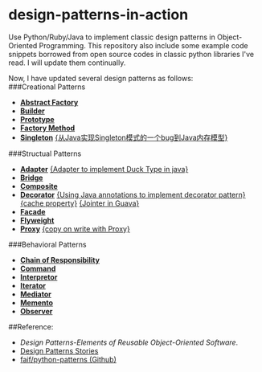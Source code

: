 design-patterns-in-action
===============
Use Python/Ruby/Java to implement classic design patterns in Object-Oriented Programming. This repository also include some example code snippets borrowed from open source codes in classic python libraries I've read. I will update them continually.    

Now, I have updated several design patterns as follows:  
###Creational Patterns
* [**Abstract Factory**](https://github.com/conndots/ddesign-patterns-in-action/tree/master/abstract%20factory)
* [**Builder**](https://github.com/conndots/design-patterns-in-action/tree/master/builder)
* [**Prototype**](https://github.com/conndots/design-patterns-in-action/tree/master/prototype)
* [**Factory Method**](https://github.com/conndots/design-patterns-in-action/tree/master/factory%20method)
* [**Singleton**](https://github.com/conndots/design-patterns-in-action/tree/master/singleton)  [{从Java实现Singleton模式的一个bug到Java内存模型}](https://github.com/conndots/design-patterns-in-action/tree/master/singleton/README.md)

###Structual Patterns  
* [**Adapter**](https://github.com/conndots/design-patterns-in-action/tree/master/adapter) [{Adapter to implement Duck Type in java}](https://github.com/conndots/design-patterns-in-action/tree/master/adapter/Adapter2Duck.java)
* [**Bridge**](https://github.com/conndots/design-patterns-in-action/tree/master/bridge)
* [**Composite**](https://github.com/conndots/design-patterns-in-action/tree/master/composite)
* [**Decorator**](https://github.com/conndots/design-patterns-in-action/tree/master/decorator) [{Using Java annotations to implement decorator pattern}](https://github.com/conndots/design-patterns-in-action/tree/master/decorator/RefactorTestUtil) [{cache property}](https://github.com/conndots/design-patterns-in-action/blob/master/decorator/cacheproperty.py) [{Jointer in Guava}](https://github.com/conndots/design-patterns-in-action/blob/master/decorator/Jointer.java)  
* [**Facade**](https://github.com/conndots/design-patterns-in-action/tree/master/facade)
* [**Flyweight**](https://github.com/conndots/design-patterns-in-action/tree/master/flyweight)
* [**Proxy**](https://github.com/conndots/design-patterns-in-action/tree/master/proxy) [{copy on write with Proxy}](https://github.com/conndots/design-patterns-in-action/tree/master/proxy/proxy_copy_on_write.py)

###Behavioral Patterns  
* [**Chain of Responsibility**](https://github.com/conndots/design-patterns-in-action/tree/master/chain%20of%20responsibility)  
* [**Command**](https://github.com/conndots/design-patterns-in-action/tree/master/command)
* [**Interpretor**](https://github.com/conndots/design-patterns-in-action/tree/master/interpretor)  
* [**Iterator**](https://github.com/conndots/design-patterns-in-action/tree/master/iterator)  
* [**Mediator**](https://github.com/conndots/design-patterns-in-action/tree/master/mediator)
* [**Memento**](https://github.com/conndots/design-patterns-in-action/tree/master/memento)  
* [**Observer**](https://github.com/conndots/design-patterns-in-action/tree/master/observer)

##Reference:   
* *Design Patterns-Elements of Reusable Object-Oriented Software*.
* [Design Patterns Stories](http://www.programcreek.com/java-design-patterns-in-stories/)   
* [faif/python-patterns (Github)](https://github.com/faif/python-patterns)
